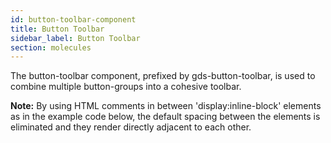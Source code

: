 ```yaml
---
id: button-toolbar-component
title: Button Toolbar
sidebar_label: Button Toolbar
section: molecules
---
```


The button-toolbar component, prefixed by gds-button-toolbar, is used to combine multiple button-groups into a cohesive toolbar.

**Note:** By using HTML comments in between 'display:inline-block' elements as in the example code below, the default spacing between the elements is eliminated and they render directly adjacent to each other.
